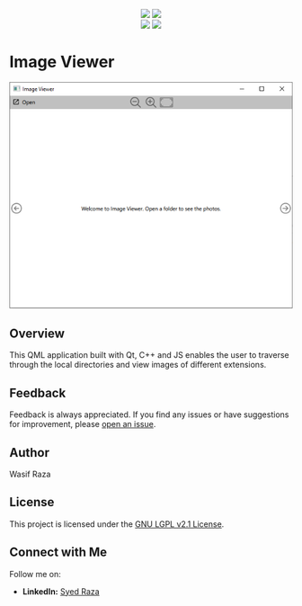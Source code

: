 <p align="center">
  <img src="https://img.shields.io/badge/Java Script-F7DF1E?style=for-the-badge&labelColor=black&logo=javascript&logoColor=F7DF1E"> 
  <img src="https://img.shields.io/badge/Qt-QML-008000?style=for-the-badge&labelColor=black&logo=qt&logoColor=008000">
  <br>
  <img src="https://img.shields.io/badge/C%2B%2B-20-F58220?style=for-the-badge&labelColor=black&logo=c%2B%2B&logoColor=F58220">
  <img src="https://img.shields.io/badge/Qt-6.5.3-008000?style=for-the-badge&labelColor=black&logo=qt&logoColor=008000">
</p>

# Image Viewer 

<p align="center">
  <img src="https://github.com/WasifRazaSyed/ImageViewer/blob/main/snip/app_snip.PNG" alt="Application snap">
</p>

## Overview

This QML application built with Qt, C++ and JS enables the user to traverse through the local directories and view images of different extensions.

## Feedback

Feedback is always appreciated. If you find any issues or have suggestions for improvement, please [open an issue](https://github.com/WasifRazaSyed/PostgreSQL/issues).

## Author

Wasif Raza

## License

This project is licensed under the [GNU LGPL v2.1 License](LICENSE).

## Connect with Me

Follow me on:
- **LinkedIn:** [Syed Raza](https://www.linkedin.com/in/syed-raza-2b62051a1/)
